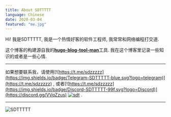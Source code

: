 ```yaml
---
title: About SDTTTTT
language: Chinese
date: 2020-03-04
featured: "me.jpg"
---
```


Hi! 我是SDTTTTT, 我是一个热情好客的软件工程师, 我常常和网络编程打交道.

这个博客的构建源自我的[**hugo-blog-tool-man**](https://github.com/sdttttt/hugo-blog-tool-man)工具.
我在这个博客里记录一些知识的或者是一些心情.

---

如果想要联系我，请使用[![https://t.me/sdzzzzz](https://img.shields.io/badge/Telegram-SDTTTTT-blue.svg?logo=telegram)](https://t.me/sdzzzzz)
, 或者[![https://t.me/sdzzzzz](https://img.shields.io/badge/Discord-SDTTTTT-99f.svg?logo=Discord)](https://discord.gg/VVqZzus)
[![sdt](https://img.shields.io/badge/bilibili-SDTTTTT-red?logo=niconico)](https://space.bilibili.com/27781539)
.

---

![SDTTTTT](https://imgsa.baidu.com/forum/w%3D580/sign=a3bf12530e4f78f0800b9afb49310a83/cbeaabdcd100baa19543cbbc4a10b912c9fc2ea5.jpg)
